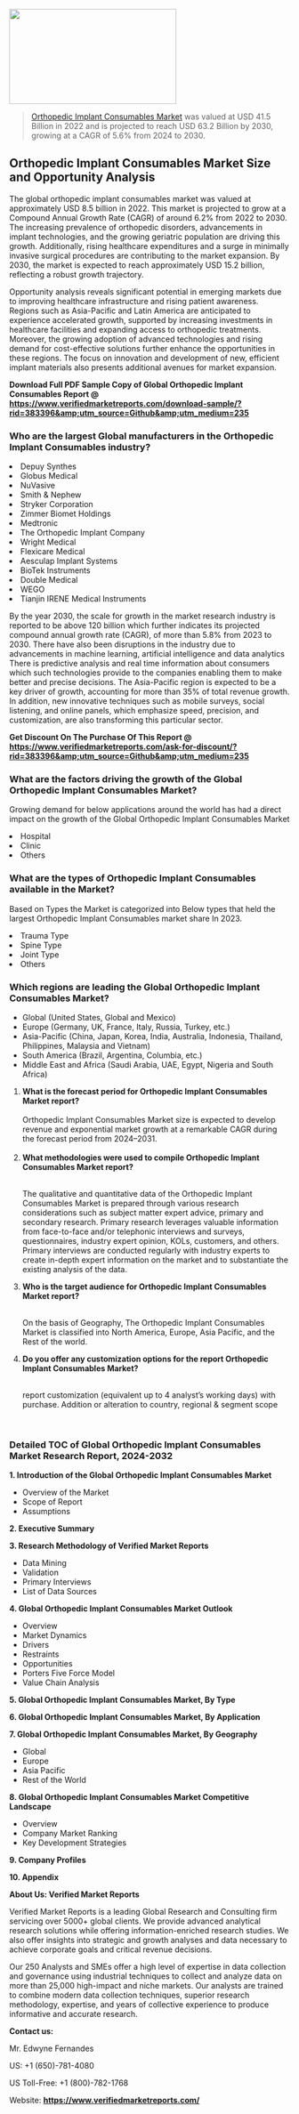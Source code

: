 <img src="https://ffe5etoiles.com/wp-content/uploads/2024/12/MST1-300x171.png" alt="" width="300" height="171" class="alignnone size-medium wp-image-20088" /><blockquote><p><p><a href="https://www.verifiedmarketreports.com/download-sample/?rid=383396&utm_source=Github&utm_medium=235" target="_blank">Orthopedic Implant Consumables Market</a> was valued at USD 41.5 Billion in 2022 and is projected to reach USD 63.2 Billion by 2030, growing at a CAGR of 5.6% from 2024 to 2030.</p></blockquote><p><h2>Orthopedic Implant Consumables Market Size and Opportunity Analysis</h2><p>The global orthopedic implant consumables market was valued at approximately USD 8.5 billion in 2022. This market is projected to grow at a Compound Annual Growth Rate (CAGR) of around 6.2% from 2022 to 2030. The increasing prevalence of orthopedic disorders, advancements in implant technologies, and the growing geriatric population are driving this growth. Additionally, rising healthcare expenditures and a surge in minimally invasive surgical procedures are contributing to the market expansion. By 2030, the market is expected to reach approximately USD 15.2 billion, reflecting a robust growth trajectory.</p><p>Opportunity analysis reveals significant potential in emerging markets due to improving healthcare infrastructure and rising patient awareness. Regions such as Asia-Pacific and Latin America are anticipated to experience accelerated growth, supported by increasing investments in healthcare facilities and expanding access to orthopedic treatments. Moreover, the growing adoption of advanced technologies and rising demand for cost-effective solutions further enhance the opportunities in these regions. The focus on innovation and development of new, efficient implant materials also presents additional avenues for market expansion.</p></p><p class=""><strong>Download Full PDF Sample Copy of Global Orthopedic Implant Consumables Report @ <a href="https://www.verifiedmarketreports.com/download-sample/?rid=383396&amp;utm_source=Github&amp;utm_medium=235" target="_blank">https://www.verifiedmarketreports.com/download-sample/?rid=383396&amp;utm_source=Github&amp;utm_medium=235</a></strong></p><h3 id="" class="">Who are the largest Global manufacturers in the Orthopedic Implant Consumables industry?</h3><p><li>Depuy Synthes</li><li> Globus Medical</li><li> NuVasive</li><li> Smith & Nephew</li><li> Stryker Corporation</li><li> Zimmer Biomet Holdings</li><li> Medtronic</li><li> The Orthopedic Implant Company</li><li> Wright Medical</li><li> Flexicare Medical</li><li> Aesculap Implant Systems</li><li> BioTek Instruments</li><li> Double Medical</li><li> WEGO</li><li> Tianjin IRENE Medical Instruments</li></p><div class=""><div class="" dir="" data-message-author-role="" data-message-id="" data-message-model-slug=""><div class=""><div class=""><div class=""><div class="" dir="" data-message-author-role="" data-message-id="" data-message-model-slug=""><div class=""><div class=""><p>By the year 2030, the scale for growth in the market research industry is reported to be above 120 billion which further indicates its projected compound annual growth rate (CAGR), of more than 5.8% from 2023 to 2030. There have also been disruptions in the industry due to advancements in machine learning, artificial intelligence and data analytics There is predictive analysis and real time information about consumers which such technologies provide to the companies enabling them to make better and precise decisions. The Asia-Pacific region is expected to be a key driver of growth, accounting for more than 35% of total revenue growth. In addition, new innovative techniques such as mobile surveys, social listening, and online panels, which emphasize speed, precision, and customization, are also transforming this particular sector.</p><p><strong>Get Discount On The Purchase Of This Report @&nbsp; <a href="https://www.verifiedmarketreports.com/ask-for-discount/?rid=383396&amp;utm_source=Github&amp;utm_medium=235" target="_blank">https://www.verifiedmarketreports.com/ask-for-discount/?rid=383396&amp;utm_source=Github&amp;utm_medium=235</a></strong></p></div></div></div></div></div></div></div></div><h3 id="" class="">What are the factors driving the growth of the Global Orthopedic Implant Consumables Market?</h3><p id="" class="">Growing demand for below applications around the world has had a direct impact on the growth of the Global Orthopedic Implant Consumables Market</p><p id="" class=""><li>Hospital</li><li> Clinic</li><li> Others</li></p><h3 id="" class="">What are the types of Orthopedic Implant Consumables available in the Market?</h3><p id="" class="">Based on Types the Market is categorized into Below types that held the largest Orthopedic Implant Consumables market share In 2023.</p><p id="" class=""><li>Trauma Type</li><li> Spine Type</li><li> Joint Type</li><li> Others</li></p><h3 id="" class="">Which regions are leading the Global Orthopedic Implant Consumables Market?</h3><ul><li>Global (United States, Global and Mexico)</li><li>Europe (Germany, UK, France, Italy, Russia, Turkey, etc.)</li><li>Asia-Pacific (China, Japan, Korea, India, Australia, Indonesia, Thailand, Philippines, Malaysia and Vietnam)</li><li>South America (Brazil, Argentina, Columbia, etc.)</li><li>Middle East and Africa (Saudi Arabia, UAE, Egypt, Nigeria and South Africa)</li></ul><p><ol><li><strong>What is the forecast period for Orthopedic Implant Consumables Market report?<br /></strong><br /><span data-sheets-root="1" data-sheets-value="{&quot;1&quot;:2,&quot;2&quot;:&quot;XXXX size is expected to develop revenue and exponential market growth at a remarkable CAGR during the forecast period from 2024&ndash;2030.&quot;}" data-sheets-userformat="{&quot;2&quot;:12674,&quot;4&quot;:{&quot;1&quot;:2,&quot;2&quot;:16776960},&quot;10&quot;:2,&quot;11&quot;:0,&quot;15&quot;:&quot;Arial&quot;,&quot;16&quot;:12}">Orthopedic Implant Consumables Market size is expected to develop revenue and exponential market growth at a remarkable CAGR during the forecast period from 2024&ndash;2031.</span><br /><br /></li><li><strong>What methodologies were used to compile Orthopedic Implant Consumables Market report?<br /><br /></strong><p>The qualitative and quantitative data of the&nbsp;Orthopedic Implant Consumables Market is prepared through various research considerations such as subject matter expert advice, primary and secondary research. Primary research leverages valuable information from face-to-face and/or telephonic interviews and surveys, questionnaires, industry expert opinion, KOLs, customers, and others. Primary interviews are conducted regularly with industry experts to create in-depth expert information on the market and to substantiate the existing analysis of the data.&nbsp;</p></li><li><strong>Who is the target audience for Orthopedic Implant Consumables Market report?<br /><br /></strong><p>On the basis of Geography, The&nbsp;Orthopedic Implant Consumables Market is classified into North America, Europe, Asia Pacific, and the Rest of the world.</p></li><li><strong>Do you offer any customization options for the report Orthopedic Implant Consumables Market?<br /><br /></strong><p>report customization (equivalent up to 4 analyst&rsquo;s working days) with purchase. Addition or alteration to country, regional &amp; segment scope</p><p>&nbsp;</p></li></ol></p><h3 id="" class="">Detailed TOC of Global Orthopedic Implant Consumables Market Research Report, 2024-2032</h3><p id="" class=""><strong>1. Introduction of the Global Orthopedic Implant Consumables Market</strong></p><ul><li>Overview of the Market</li><li>Scope of Report</li><li>Assumptions</li></ul><p id="" class=""><strong>2. Executive Summary</strong></p><p id="" class=""><strong>3. Research Methodology of&nbsp;Verified Market Reports</strong></p><ul><li>Data Mining</li><li>Validation</li><li>Primary Interviews</li><li>List of Data Sources</li></ul><p id="" class=""><strong>4. Global Orthopedic Implant Consumables Market Outlook</strong></p><ul><li>Overview</li><li>Market Dynamics</li><li>Drivers</li><li>Restraints</li><li>Opportunities</li><li>Porters Five Force Model</li><li>Value Chain Analysis</li></ul><p id="" class=""><strong>5. Global Orthopedic Implant Consumables Market, By&nbsp;Type</strong></p><p id="" class=""><strong>6. Global Orthopedic Implant Consumables Market, By Application</strong></p><p id="" class=""><strong>7. Global Orthopedic Implant Consumables Market, By Geography</strong></p><ul><li>Global</li><li>Europe</li><li>Asia Pacific</li><li>Rest of the World</li></ul><p id="" class=""><strong>8. Global Orthopedic Implant Consumables Market Competitive Landscape</strong></p><ul><li>Overview</li><li>Company Market Ranking</li><li>Key Development Strategies</li></ul><p id="" class=""><strong>9. Company Profiles</strong></p><p id="" class=""><strong>10. Appendix</strong></p><p id="" class=""><strong>About Us: Verified Market Reports</strong></p><p id="" class="">Verified Market Reports is a leading Global Research and Consulting firm servicing over 5000+ global clients. We provide advanced analytical research solutions while offering information-enriched research studies. We also offer insights into strategic and growth analyses and data necessary to achieve corporate goals and critical revenue decisions.</p><p id="" class="">Our 250 Analysts and SMEs offer a high level of expertise in data collection and governance using industrial techniques to collect and analyze data on more than 25,000 high-impact and niche markets. Our analysts are trained to combine modern data collection techniques, superior research methodology, expertise, and years of collective experience to produce informative and accurate research.</p><p id="" class=""><strong>Contact us:</strong></p><p id="" class="">Mr. Edwyne Fernandes</p><p id="" class="">US: +1 (650)-781-4080</p><p id="" class="">US Toll-Free: +1 (800)-782-1768</p><p id="" class="">Website: <a target="" data-test-app-aware-link=""><strong>https://www.verifiedmarketreports.com/</strong></a></p>
